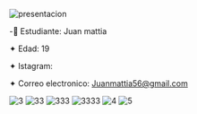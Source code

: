  ![presentacion](https://github.com/elnamejuanmatti/elnamejuanmatti/assets/134414885/a86ff0fc-8161-4486-9437-17d0148a17e1)
 
-&#128113; Estudiante: Juan mattia

&#10022; Edad: 19

&#10022; Istagram:

&#10022; Correo electronico: Juanmattia56@gmail.com

![3](https://github.com/elnamejuanmatti/elnamejuanmatti/assets/134414885/135c9e98-48cf-4e81-a346-260f85197f05)  ![33](https://github.com/elnamejuanmatti/elnamejuanmatti/assets/134414885/f693ab6f-8ca8-497a-848a-957cf6d1a069)  ![333](https://github.com/elnamejuanmatti/elnamejuanmatti/assets/134414885/bc275616-61dd-4b5b-8789-972f81ef461b)  ![3333](https://github.com/elnamejuanmatti/elnamejuanmatti/assets/134414885/2e154574-e8bf-479a-9d2e-b1aa5893b6c5)
![4](https://github.com/elnamejuanmatti/elnamejuanmatti/assets/134414885/6fd2bb9f-4eed-450d-9981-5298f9c2ca41)  ![5](https://github.com/elnamejuanmatti/elnamejuanmatti/assets/134414885/cfb27b97-a9ca-4fe8-bfe6-9d0503180e0c)
